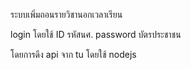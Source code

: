 ระบบเพิ่มถอนรายวิชานอกเวลาเรียน 

login โดยใช้ ID รหัสนศ. password บัตรประชาชน


โดยการดึง api จาก tu โดยใช้ nodejs
